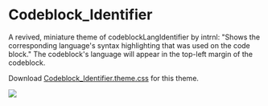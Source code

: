 # Codeblock_Identifier
A revived, miniature theme of codeblockLangIdentifier by intrnl: "Shows the corresponding language's syntax highlighting that was used on the code block."  The codeblock's language will appear in the top-left margin of the codeblock.

Download <a href="https://Mephiles-the-Dark.github.io/Better_Discord/Themes/Codeblock_Identifier.theme.css" target="_blank" />Codeblock_Identifier.theme.css</a> for this theme.

![](https://github.com/Mephiles-the-Dark/Better_Discord/blob/master/Themes/Previews/Codeblock_Identifier_2.png)
